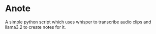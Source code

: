 # Anote

A simple python script which uses whisper to transcribe audio clips and llama3.2 to create notes for it.
